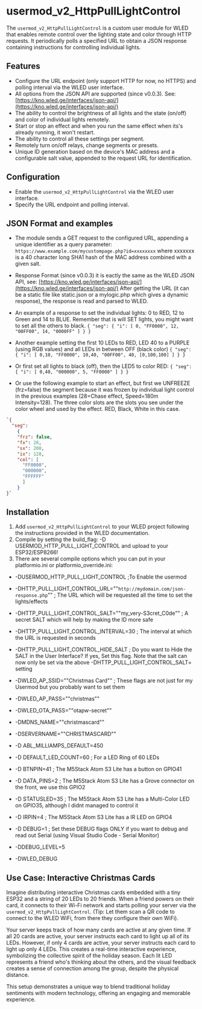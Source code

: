 # usermod_v2_HttpPullLightControl

The `usermod_v2_HttpPullLightControl` is a custom user module for WLED that enables remote control over the lighting state and color through HTTP requests. It periodically polls a specified URL to obtain a JSON response containing instructions for controlling individual lights.

## Features

* Configure the URL endpoint (only support HTTP for now, no HTTPS) and polling interval via the WLED user interface.
* All options from the JSON API are supported (since v0.0.3). See: [https://kno.wled.ge/interfaces/json-api/](https://kno.wled.ge/interfaces/json-api/)
* The ability to control the brightness of all lights and the state (on/off) and color of individual lights remotely.
* Start or stop an effect and when you run the same effect when its's already running, it won't restart.
* The ability to control all these settings per segment.
* Remotely turn on/off relays, change segments or presets.
* Unique ID generation based on the device's MAC address and a configurable salt value, appended to the request URL for identification.

## Configuration

* Enable the `usermod_v2_HttpPullLightControl` via the WLED user interface.
* Specify the URL endpoint and polling interval.

## JSON Format and examples

* The module sends a GET request to the configured URL, appending a unique identifier as a query parameter: `https://www.example.com/mycustompage.php?id=xxxxxxxx` where xxxxxxx is a 40 character long SHA1 hash of the MAC address combined with a given salt.

* Response Format (since v0.0.3) it is eactly the same as the WLED JSON API, see: [https://kno.wled.ge/interfaces/json-api/](https://kno.wled.ge/interfaces/json-api/)
After getting the URL (it can be a static file like static.json or a mylogic.php which gives a dynamic response), the response is read and parsed to WLED.

* An example of a response to set the individual lights: 0 to RED, 12 to Green and 14 to BLUE. Remember that is will SET lights, you might want to set all the others to black.
`{
  "seg":
    {
      "i": [
        0, "FF0000",
        12, "00FF00",
        14, "0000FF"
      ]
    }
}`

* Another example setting the first 10 LEDs to RED, LED 40 to a PURPLE (using RGB values) and all LEDs in between OFF (black color)
`{
  "seg":
    {
      "i": [
        0,10, "FF0000",
        10,40, "00FF00",
        40, [0,100,100]
      ]
    }
}`

* Or first set all lights to black (off), then the LED5 to color RED:
`{
  "seg":
    {
      "i": [
        0,40, "000000",
        5, "FF0000"
      ]
    }
}`

* Or use the following example to start an effect, but first we UNFREEZE (frz=false) the segment because it was frozen by individual light control in the previous examples (28=Chase effect, Speed=180m Intensity=128). The three color slots are the slots you see under the color wheel and used by the effect. RED, Black, White in this case.

```json
`{
  "seg":
    {
    "frz": false,
    "fx": 28,
    "sx": 200,
    "ix": 128,
    "col": [
      "FF0000",
      "000000",
      "FFFFFF"
      ]
    }
}`
```

## Installation

1. Add `usermod_v2_HttpPullLightControl` to your WLED project following the instructions provided in the WLED documentation.
2. Compile by setting the build_flag: -D USERMOD_HTTP_PULL_LIGHT_CONTROL and upload to your ESP32/ESP8266!
3. There are several compile options which you can put in your platformio.ini or platformio_override.ini:

* -DUSERMOD_HTTP_PULL_LIGHT_CONTROL   ;To Enable the usermod
* -DHTTP_PULL_LIGHT_CONTROL_URL="\"`http://mydomain.com/json-response.php`\""   ; The URL which will be requested all the time to set the lights/effects
* -DHTTP_PULL_LIGHT_CONTROL_SALT="\"my_very-S3cret_C0de\""  ; A secret SALT which will help by making the ID more safe
* -DHTTP_PULL_LIGHT_CONTROL_INTERVAL=30 ; The interval at which the URL is requested in seconds
* -DHTTP_PULL_LIGHT_CONTROL_HIDE_SALT ; Do you want to Hide the SALT in the User Interface? If yes, Set this flag. Note that the salt can now only be set via the above -DHTTP_PULL_LIGHT_CONTROL_SALT= setting

* -DWLED_AP_SSID="\"Christmas Card\"" ; These flags are not just for my Usermod but you probably want to set them
* -DWLED_AP_PASS="\"christmas\""
* -DWLED_OTA_PASS="\"otapw-secret\""
* -DMDNS_NAME="\"christmascard\""
* -DSERVERNAME="\"CHRISTMASCARD\""
* -D ABL_MILLIAMPS_DEFAULT=450
* -D DEFAULT_LED_COUNT=60 ; For a LED Ring of 60 LEDs
* -D BTNPIN=41  ; The M5Stack Atom S3 Lite has a button on GPIO41
* -D DATA_PINS=2 ; The M5Stack Atom S3 Lite has a Grove connector on the front, we use this GPIO2
* -D STATUSLED=35 ; The M5Stack Atom S3 Lite has a Multi-Color LED on GPIO35, although I didnt managed to control it
* -D IRPIN=4  ; The M5Stack Atom S3 Lite has a IR LED on GPIO4

* -D DEBUG=1  ; Set these DEBUG flags ONLY if you want to debug and read out Serial (using Visual Studio Code - Serial Monitor)
* -DDEBUG_LEVEL=5
* -DWLED_DEBUG

## Use Case: Interactive Christmas Cards

Imagine distributing interactive Christmas cards embedded with a tiny ESP32 and a string of 20 LEDs to 20 friends. When a friend powers on their card, it connects to their Wi-Fi network and starts polling your server via the `usermod_v2_HttpPullLightControl`. (Tip: Let them scan a QR code to connect to the WLED WiFi, from there they configure their own WiFi).

Your server keeps track of how many cards are active at any given time. If all 20 cards are active, your server instructs each card to light up all of its LEDs. However, if only 4 cards are active, your server instructs each card to light up only 4 LEDs. This creates a real-time interactive experience, symbolizing the collective spirit of the holiday season. Each lit LED represents a friend who's thinking about the others, and the visual feedback creates a sense of connection among the group, despite the physical distance.

This setup demonstrates a unique way to blend traditional holiday sentiments with modern technology, offering an engaging and memorable experience.
